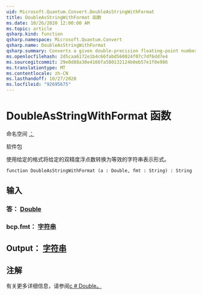 ```yaml
---
uid: Microsoft.Quantum.Convert.DoubleAsStringWithFormat
title: DoubleAsStringWithFormat 函数
ms.date: 10/26/2020 12:00:00 AM
ms.topic: article
qsharp.kind: function
qsharp.namespace: Microsoft.Quantum.Convert
qsharp.name: DoubleAsStringWithFormat
qsharp.summary: Converts a given double-precision floating-point number to an equivalent string representation, using the given format.
ms.openlocfilehash: 2d5caa6172e1b4c66fabd560024f07c7df6dd7e4
ms.sourcegitcommit: 29e0d88a30e4166fa580132124b0eb57e1f0e986
ms.translationtype: MT
ms.contentlocale: zh-CN
ms.lasthandoff: 10/27/2020
ms.locfileid: "92695675"
---
```

# <a name="doubleasstringwithformat-function"></a>DoubleAsStringWithFormat 函数

命名空间 [：](xref:Microsoft.Quantum.Convert)

软件包 [](https://nuget.org/packages/)


使用给定的格式将给定的双精度浮点数转换为等效的字符串表示形式。

```qsharp
function DoubleAsStringWithFormat (a : Double, fmt : String) : String
```


## <a name="input"></a>输入

### <a name="a--double"></a>答： [Double](xref:microsoft.quantum.lang-ref.double)




### <a name="fmt--string"></a>bcp.fmt： [字符串](xref:microsoft.quantum.lang-ref.string)





## <a name="output--string"></a>Output： [字符串](xref:microsoft.quantum.lang-ref.string)



## <a name="remarks"></a>注解

有关更多详细信息，请参阅[c # Double。](https://docs.microsoft.com/dotnet/api/system.double.tostring?view=netframework-4.7.1#System_Double_ToString_System_String_)